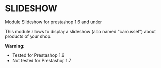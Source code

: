 # SLIDESHOW

Module Slideshow for prestashop 1.6 and under

This module allows to display a slideshow (also named "caroussel") about products of your shop.


**Warning:**
- Tested for Prestashop 1.6
- Not tested for Prestashop 1.7
